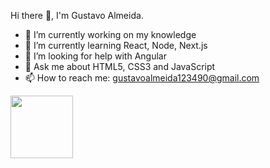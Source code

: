  Hi there 👋, I'm Gustavo Almeida.

- 🔭 I’m currently working on my knowledge
- 🌱 I’m currently learning React, Node, Next.js
- 🤔 I’m looking for help with Angular
- 💬 Ask me about HTML5, CSS3 and JavaScript
- 📫 How to reach me: gustavoalmeida123490@gmail.com

<img src="https://media1.giphy.com/media/Q7SKqn3G97xpmfSOvG/giphy.gif" width="100" height="100" />

                                                                        
